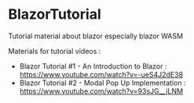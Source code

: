 # BlazorTutorial
Tutorial material about blazor especially blazor WASM

Materials for tutorial videos :
- Blazor Tutorial #1 - An Introduction to Blazor : https://www.youtube.com/watch?v=-ueS4J2dE38
- Blazor Tutorial #2 - Modal Pop Up Implementation : https://www.youtube.com/watch?v=93sJG__jLNM
